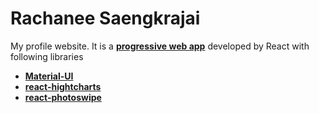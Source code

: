 # Rachanee Saengkrajai
My profile website. 
It is a **[progressive web app](https://developers.google.com/web/progressive-web-apps/)** developed by React with following libraries
- **[Material-UI](http://material-ui.com/)**
- **[react-hightcharts](https://github.com/kirjs/react-highcharts)**
- **[react-photoswipe](https://www.npmjs.com/package/react-photoswipe)**

